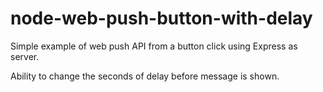 # node-web-push-button-with-delay

Simple example of web push API from a button click using Express as server.

Ability to change the seconds of delay before message is shown.
